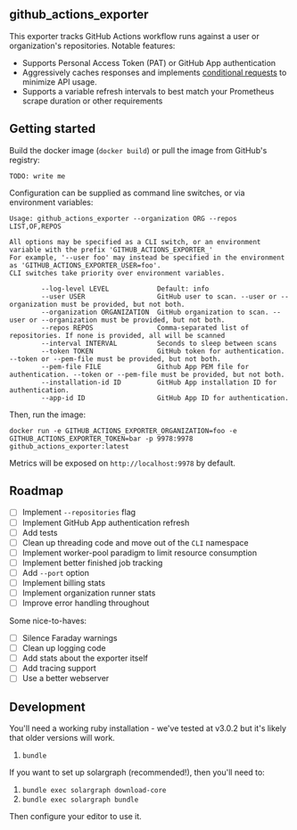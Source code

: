 ## github_actions_exporter

This exporter tracks GitHub Actions workflow runs against a user or organization's repositories. Notable features:

- Supports Personal Access Token (PAT) or GitHub App authentication
- Aggressively caches responses and implements [conditional requests](https://docs.github.com/en/rest/overview/resources-in-the-rest-api#conditional-requests) to minimize API usage.
- Supports a variable refresh intervals to best match your Prometheus scrape duration or other requirements

## Getting started

Build the docker image (`docker build`) or pull the image from GitHub's registry:

```
TODO: write me
```

Configuration can be supplied as command line switches, or via environment variables:

```
Usage: github_actions_exporter --organization ORG --repos LIST,OF,REPOS

All options may be specified as a CLI switch, or an environment variable with the prefix 'GITHUB_ACTIONS_EXPORTER_'
For example, '--user foo' may instead be specified in the environment as 'GITHUB_ACTIONS_EXPORTER_USER=foo'.
CLI switches take priority over environment variables.

        --log-level LEVEL            Default: info
        --user USER                  GitHub user to scan. --user or --organization must be provided, but not both.
        --organization ORGANIZATION  GitHub organization to scan. --user or --organization must be provided, but not both.
        --repos REPOS                Comma-separated list of repositories. If none is provided, all will be scanned
        --interval INTERVAL          Seconds to sleep between scans
        --token TOKEN                GitHub token for authentication. --token or --pem-file must be provided, but not both.
        --pem-file FILE              Github App PEM file for authentication. --token or --pem-file must be provided, but not both.
        --installation-id ID         GitHub App installation ID for authentication.
        --app-id ID                  GitHub App ID for authentication.
```

Then, run the image:

```
docker run -e GITHUB_ACTIONS_EXPORTER_ORGANIZATION=foo -e GITHUB_ACTIONS_EXPORTER_TOKEN=bar -p 9978:9978 github_actions_exporter:latest
```

Metrics will be exposed on `http://localhost:9978` by default.

## Roadmap

- [ ] Implement `--repositories` flag
- [ ] Implement GitHub App authentication refresh
- [ ] Add tests
- [ ] Clean up threading code and move out of the `CLI` namespace
- [ ] Implement worker-pool paradigm to limit resource consumption
- [ ] Implement better finished job tracking
- [ ] Add `--port` option
- [ ] Implement billing stats
- [ ] Implement organization runner stats
- [ ] Improve error handling throughout

Some nice-to-haves:
- [ ] Silence Faraday warnings
- [ ] Clean up logging code
- [ ] Add stats about the exporter itself
- [ ] Add tracing support
- [ ] Use a better webserver

## Development

You'll need a working ruby installation - we've tested at v3.0.2 but it's likely that older versions will work.

1. `bundle`

If you want to set up solargraph (recommended!), then you'll need to:

1. `bundle exec solargraph download-core`
2. `bundle exec solargraph bundle`

Then configure your editor to use it.
